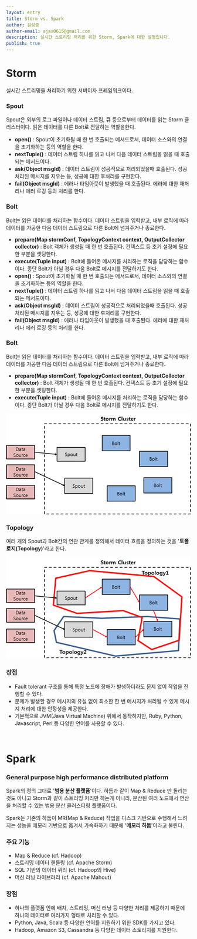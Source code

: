 ```yaml
---
layout: entry
title: Storm vs. Spark
author: 김성중
author-email: ajax0615@gmail.com
description: 실시간 스트리밍 처리를 위한 Storm, Spark에 대한 설명입니다.
publish: true
---
```


# Storm

실시간 스트리밍을 처리하기 위한 서버이자 프레임워크이다.

### Spout
Spout은 외부의 로그 파일이나 데이터 스트림, 큐 등으로부터 데이터를 읽는 Storm 클러스터이다. 읽은 데이터를 다른 Bolt로 전달하는 역할을한다.

* **open()** : Spout이 초기화될 때 한 번 호출되는 메서드로서, 데이터 소스와의 연결을 초기화하는 등의 역할을 한다.
* **nextTuple()** : 데이터 스트림 하나를 읽고 나서 다음 데이터 스트림을 읽을 때 호출되는 메서드이다.
* **ask(Object msgId)** : 데이터 스트림이 성공적으로 처리되었을때 호출된다. 성공 처리된 메시지를 지우는 등, 성공에 대한 후처리를 구현한다.
* **fail(Object msgId)** : 에러나 타임아웃이 발생했을 때 호출된다. 에러에 대한 재처리나 에러 로깅 등의 처리를 한다.

### Bolt
Bolt는 읽은 데이터를 처리하는 함수이다. 데이터 스트림을 입력받고, 내부 로직에 따라 데이터를 가공한 다음 데이터 스트림으로 다른 Bolt에 넘겨주거나 종료한다.

* **prepare(Map stormConf, TopologyContext context, OutputCollector collector)** : Bolt 객체가 생성될 때 한 번 호출된다. 컨텍스트 등 초기 설정에 필요한 부분을 셋팅한다.
* **execute(Tuple input)** : Bolt에 들어온 메시지를 처리하는 로직을 담당하는 함수이다. 종단 Bolt가 아닐 경우 다음 Bolt로 메시지를 전달하기도 한다.
* **open()** : Spout이 초기화될 때 한 번 호출되는 메서드로서, 데이터 소스와의 연결을 초기화하는 등의 역할을 한다.
* **nextTuple()** : 데이터 스트림 하나를 읽고 나서 다음 데이터 스트림을 읽을 때 호출되는 메서드이다.
* **ask(Object msgId)** : 데이터 스트림이 성공적으로 처리되었을때 호출된다. 성공 처리된 메시지를 지우는 등, 성공에 대한 후처리를 구현한다.
* **fail(Object msgId)** : 에러나 타임아웃이 발생했을 때 호출된다. 에러에 대한 재처리나 에러 로깅 등의 처리를 한다.

### Bolt
Bolt는 읽은 데이터를 처리하는 함수이다. 데이터 스트림을 입력받고, 내부 로직에 따라 데이터를 가공한 다음 데이터 스트림으로 다른 Bolt에 넘겨주거나 종료한다.

* **prepare(Map stormConf, TopologyContext context, OutputCollector collector)** : Bolt 객체가 생성될 때 한 번 호출된다. 컨텍스트 등 초기 설정에 필요한 부분을 셋팅한다.
* **execute(Tuple input)** : Bolt에 들어온 메시지를 처리하는 로직을 담당하는 함수이다. 종단 Bolt가 아닐 경우 다음 Bolt로 메시지를 전달하기도 한다.

![Storm1](/images/2016/01/05/storm1.png "Storm1")

### Topology
여러 개의 Spout과 Bolt간의 연관 관계를 정의해서 데이터 흐름을 정의하는 것을 '**토폴로지(Topology)**'라고 한다.

![Storm2](/images/2016/01/05/storm2.png "Storm2")

### 장점
* Fault tolerant 구조를 통해 특정 노드에 장애가 발생하더라도 문제 없이 작업을 진행할 수 있다.
* 문제가 발생할 경우 메시지의 유실 없이 최소한 한 번 메시지가 처리될 수 있게 메시지 처리에 대한 안정성을 제공한다.
* 기본적으로 JVM(Java Virtual Machine) 위에서 동작하지만, Ruby, Python, Javascript, Perl 등 다양한 언어를 사용할 수 있다.

<br>

# Spark

### General purpose high performance distributed platform
Spark의 정의 그대로 '**범용 분산 플랫폼**'이다. 하둡과 같이 Map & Reduce 만 돌리는 것도 아니고 Storm과 같이 스트리밍 처리만 하는게 아니라, 분산된 여러 노드에서 연산을 처리할 수 있는 범용 분산 클러스터링 플랫폼이다.

Spark는 기존의 하둡이 MR(Map & Reduce) 작업을 디스크 기반으로 수행해서 느려지는 성능을 메모리 기반으로 옮겨서 가속화하기 때문에 '**메모리 하둡**'이라고 불린다.

### 주요 기능
* Map & Reduce (cf. Hadoop)
* 스트리밍 데이터 핸들링 (cf. Apache Storm)
* SQL 기반의 데이터 쿼리 (cf. Hadoop의 Hive)
* 머신 러닝 라이브러리 (cf. Apache Mahout)

### 장점
* 하나의 플랫폼 안에 배치, 스트리밍, 머신 러닝 등 다양한 처리를 제공하기 때문에 하나의 데이터로 여러가지 형태로 처리할 수 있다.
* Python, Java, Scala 등 다양한 언어를 지원하기 위한 SDK를 가지고 있다.
* Hadoop, Amazon S3, Cassandra 등 다양한 데이터 스토리지를 지원한다.

